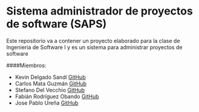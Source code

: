 # Sistema administrador de proyectos de software (SAPS)
Este repositorio va a contener un proyecto elaborado para la clase de Ingenieria de Software I y es un sistema para administrar proyectos de software

####Miembros:
  * Kevin Delgado Sandí [GitHub](https://github.com/KefDS)
  * Carlos Mata Guzmán [GitHub](https://github.com/carlosmataguzman)
  * Stefano Del Vecchio [GitHub](https://github.com/SDelVecchioC)
  * Fabián Rodríguez Obando [GitHub](https://github.com/fabo49)
  * Jose Pablo Ureña [GitHub](https://github.com/SlyJose)
